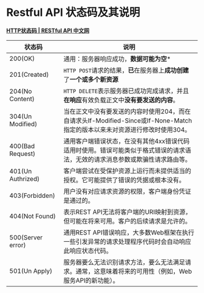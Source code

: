 # Restful API 状态码及其说明

**[HTTP状态码 | RESTful API 中文网](http://restful.p2hp.com/resources/http-status-codes)**

| 状态码             | 说明                                                         |
| ------------------ | ------------------------------------------------------------ |
| 200(OK)            | 通用：服务器响应成功，**数据可能为空***                      |
| 201(Created)       | `HTTP POST`请求的结果，**已**在服务器上**成功创建**了**一个或多个新资源** |
| 204(No Content)    | `HTTP DELETE`表示服务器已成功完成请求，并且**在响应**有效负载正文中**没有要发送的内容**。 |
| 304(Un Modified)   | 当在正文中没有要发送的内容时使用204，而在自请求头If-Modified-Since或If-None-Match指定的版本以来未对资源进行修改时使用304。 |
| 400(Bad Request)   | 通用客户端错误状态，在没有其他4xx错误代码适用时使用。错误可能类似于格式错误的请求语法，无效的请求消息参数或欺骗性请求路由等。 |
| 401(Un  Authrized) | 客户端尝试在受保护资源上运行而未提供适当的授权。它可能提供了错误的凭据或根本没有。 |
| 403(Forbidden)     | 用户没有对应请求资源的权限，客户端身份凭证是通过的。         |
| 404(Not Found)     | 表示REST API无法将客户端的URI映射到资源，但可能在将来可用。客户的后续请求是允许的。 |
| 500(Server error)  | 通用REST API错误响应，大多数Web框架在执行一些引发异常的请求处理程序代码时会自动响应此响应状态代码。 |
| 501(Un Apply)      | 服务器要么无法识别请求方法，要么无法满足请求。通常，这意味着将来的可用性（例如，Web服务API的新功能）。 |

